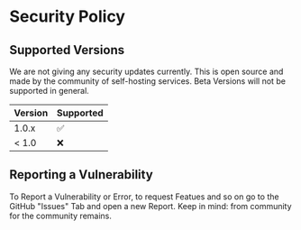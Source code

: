 # Security Policy

## Supported Versions

We are not giving any security updates currently. This is open source and made by the community of self-hosting services.
Beta Versions will not be supported in general.

| Version | Supported          |
| ------- | ------------------ |
| 1.0.x   | :white_check_mark: |
| < 1.0   | :x:                |

## Reporting a Vulnerability

To Report a Vulnerability or Error, to request Featues and so on go to the GitHub "Issues" Tab and open a new Report.
Keep in mind: from community for the community remains.
